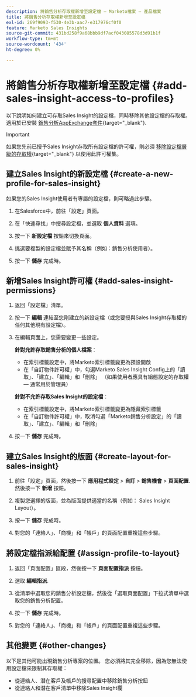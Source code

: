 ```yaml
---
description: 將銷售分析存取權新增至設定檔 — Marketo檔案 — 產品檔案
title: 將銷售分析存取權新增至設定檔
exl-id: 269f9093-f530-4e3b-aac7-e317976cf0f0
feature: Marketo Sales Insights
source-git-commit: 431bd258f9a68bbb9df7acf043085578d3d91b1f
workflow-type: tm+mt
source-wordcount: '434'
ht-degree: 0%

---
```


# 將銷售分析存取權新增至設定檔 {#add-sales-insight-access-to-profiles}

以下說明如何建立可存取Sales Insight的設定檔，同時移除其他設定檔的存取權。 適用於已安裝 [銷售分析AppExchange套件](/help/marketo/product-docs/marketo-sales-insight/msi-for-salesforce/installation/install-marketo-sales-insight-package-in-salesforce-appexchange.md){target="_blank"}.

>[!IMPORTANT]
>
>如果您先前已授予Sales Insight存取所有設定檔的許可權，則必須 [移除設定檔層級的存取權](/help/marketo/product-docs/marketo-sales-insight/msi-for-salesforce/configuration/remove-sales-insight-access.md){target="_blank"} 以使用此許可權集。

## 建立Sales Insight的新設定檔 {#create-a-new-profile-for-sales-insight}

如果您的Sales Insight使用者有專屬的設定檔，則可略過此步驟。

1. 在Salesforce中，前往「設定」頁面。

1. 在「快速尋找」中搜尋設定檔，並選取 **個人資料** 選項。

1. 按一下 **新設定檔** 按鈕來切換頁面。

1. 挑選要複製的設定檔並賦予其名稱（例如：銷售分析使用者）。

1. 按一下 **儲存** 完成時。

## 新增Sales Insight許可權 {#add-sales-insight-permissions}

1. 返回「設定檔」清單。

1. 按一下 **編輯** 連結至您剛建立的新設定檔（或您要授與Sales Insight存取權的任何其他現有設定檔）。

1. 在編輯頁面上，您需要變更一些設定。

   **針對允許存取銷售分析的個人檔案**：

   * 在索引標籤設定中，將Marketo索引標籤變更為預設開啟
   * 在「自訂物件許可權」中，勾選Marketo Sales Insight Config上的「讀取」、「建立」、「編輯」和「刪除」 （如果使用者應具有組態設定的存取權 — 通常用於管理員）

   **針對不允許存取Sales Insight的設定檔**：

   * 在索引標籤設定中，將Marketo索引標籤變更為隱藏索引標籤
   * 在「自訂物件許可權」中，取消勾選「Marketo銷售分析設定」的「讀取」、「建立」、「編輯」和「刪除」

1. 按一下 **儲存** 完成時。

## 建立Sales Insight的版面 {#create-layout-for-sales-insight}

1. 前往「設定」頁面，然後按一下 **應用程式設定** > **自訂** > **銷售機會** > **頁面配置**. 然後按一下 **新增** 按鈕。

1. 複製您選擇的版面，並為版面提供適當的名稱（例如： Sales Insight Layout）。

1. 按一下 **儲存** 完成時。

1. 對您的「連絡人」、「商機」和「帳戶」的頁面配置重複這些步驟。

## 將設定檔指派給配置 {#assign-profile-to-layout}

1. 返回「頁面配置」區段，然後按一下 **頁面配置指派** 按鈕。

1. 選取 **編輯指派**.

1. 從清單中選取您的銷售分析設定檔，然後從「選取頁面配置」下拉式清單中選取您的銷售分析配置。

1. 按一下 **儲存** 完成時。

1. 對您的「連絡人」、「商機」和「帳戶」的頁面配置重複這些步驟。

## 其他變更 {#other-changes}

以下是其他可能出現銷售分析專案的位置。 您必須將其完全移除，因為您無法使用設定檔來限制其存取權：

* 從連絡人、潛在客戶及帳戶的搜尋配置中移除銷售分析按鈕
* 從連絡人和潛在客戶清單中移除Sales Insight欄
